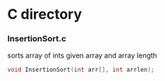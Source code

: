 # C directory

### InsertionSort.c
sorts array of ints given array and array length
```c
void InsertionSort(int arr[], int arrlen);
```
